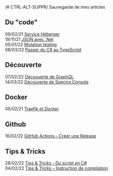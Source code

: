/# CTRL-ALT-SUPPR/
Sauvegarde de mes articles

## Du "code"
09/02/21 [Service Héberger](https://github.com/AnthonyRyck/ctrl-alt-suppr/blob/main/Posts/Code/service-heberger.md)  
19/11/21 [JSON avec .Net](https://github.com/AnthonyRyck/ctrl-alt-suppr/blob/main/Posts/Code/json-avec-net.md)  
05/01/22 [Mutation testing](https://github.com/AnthonyRyck/ctrl-alt-suppr/blob/main/Posts/Code/mutation-testing.md)  
08/03/22 [Passer du C# au TypeScript](https://github.com/AnthonyRyck/ctrl-alt-suppr/blob/main/Posts/Code/passer-du-c-au-typescript.md)  

## Découverte
07/02/22 [Découverte de GraphQL](https://github.com/AnthonyRyck/ctrl-alt-suppr/blob/main/Posts/Decouverte/decouverte-de-graphql.md)  
14/03/22 [Découverte de Spectre.Console](https://github.com/AnthonyRyck/ctrl-alt-suppr/blob/main/Posts/Decouverte/decouverte-de-spectre-console.md)  

## Docker  
05/02/21 [Traefik et Docker](https://github.com/AnthonyRyck/ctrl-alt-suppr/blob/main/Posts/Docker/traefik-et-docker.md)

## Github
16/02/22 [GitHub Actions – Créer une Release](https://github.com/AnthonyRyck/ctrl-alt-suppr/blob/main/Posts/Github/github-actions-creer-une-release.md)  

## Tips & Tricks
28/02/22 [Tips & Tricks - Du script en C#](https://github.com/AnthonyRyck/ctrl-alt-suppr/blob/main/Posts/Tips%26Tricks/tips-tricks-du-script-en-c.md)  
04/02/22 [Tips & Tricks – Instruction de compilation](https://github.com/AnthonyRyck/ctrl-alt-suppr/blob/main/Posts/Tips%26Tricks/tips-tricks-instruction-de-compilation.md)  
